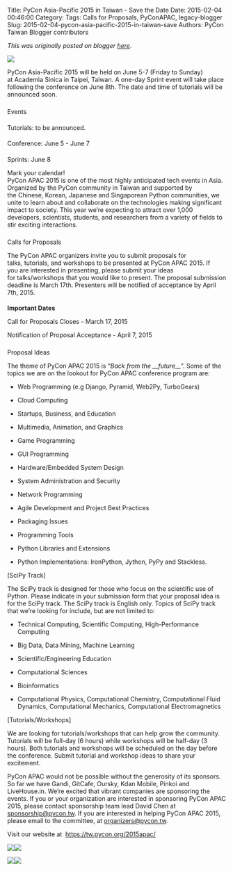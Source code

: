 Title: PyCon Asia-Pacific 2015 in Taiwan - Save the Date
Date: 2015-02-04 00:46:00
Category:
Tags: Calls for Proposals, PyConAPAC, legacy-blogger
Slug: 2015-02-04-pycon-asia-pacific-2015-in-taiwan-save
Authors: PyCon Taiwan Blogger contributors

*This was originally posted on blogger [here](https://pycontw.blogspot.com/2015/02/pycon-asia-pacific-2015-in-taiwan-save.html)*.

<!--more-->



[![](https://tw.pycon.org/static/image/header/logo.png)](https://tw.pycon.org/2015apac/en/)

PyCon Asia-Pacific 2015 will be held on June 5-7 (Friday to Sunday) at Academia Sinica in Taipei, Taiwan. A one-day Sprint event will take place following the conference on June 8th. The date and time of tutorials will be announced soon.



###
Events


####
Tutorials: to be announced.


####
Conference: June 5 - June 7


####
Sprints: June 8










Mark your calendar!  
PyCon APAC 2015 is one of the most highly anticipated tech events in Asia. Organized by the PyCon community in Taiwan and supported by the Chinese, Korean, Japanese and Singaporean Python communities, we unite to learn about and collaborate on the technologies making significant impact to society. This year we’re expecting to attract over 1,000 developers, scientists, students, and researchers from a variety of fields to stir exciting interactions.












###




###


###
Calls for Proposals






The PyCon APAC organizers invite you to submit proposals for talks, tutorials, and workshops to be presented at PyCon APAC 2015. If you are interested in presenting, please submit your ideas for talks/workshops that you would like to present. The proposal submission deadline is March 17th. Presenters will be notified of acceptance by April 7th, 2015.



####
**Important Dates**



Call for Proposals Closes - March 17, 2015

Notification of Proposal Acceptance - April 7, 2015



###
Proposal Ideas






The theme of PyCon APAC 2015 is “*Back from the \_\_future\_\_*”. Some of the topics we are on the lookout for PyCon APAC conference program are:




- Web Programming (e.g Django, Pyramid, Web2Py, TurboGears)

- Cloud Computing

- Startups, Business, and Education

- Multimedia, Animation, and Graphics

- Game Programming

- GUI Programming

- Hardware/Embedded System Design

- System Administration and Security

- Network Programming

- Agile Development and Project Best Practices

- Packaging Issues

- Programming Tools

- Python Libraries and Extensions

- Python Implementations: IronPython, Jython, PyPy and Stackless.




[SciPy Track]

The SciPy track is designed for those who focus on the scientific use of Python. Please indicate in your submission form that your proposal idea is for the SciPy track. The SciPy track is English only. Topics of SciPy track that we’re looking for include, but are not limited to:




- Technical Computing, Scientific Computing, High-Performance Computing

- Big Data, Data Mining, Machine Learning

- Scientific/Engineering Education

- Computational Sciences

- Bioinformatics

- Computational Physics, Computational Chemistry, Computational Fluid Dynamics, Computational Mechanics, Computational Electromagnetics




[Tutorials/Workshops]

We are looking for tutorials/workshops that can help grow the community. Tutorials will be full-day (6 hours) while workshops will be half-day (3 hours). Both tutorials and workshops will be scheduled on the day before the conference. Submit tutorial and workshop ideas to share your excitement.







PyCon APAC would not be possible without the generosity of its sponsors. So far we have Gandi, GitCafe, Oursky, Kdan Mobile, Pinkoi and LiveHouse.in. We’re excited that vibrant companies are sponsoring the events. If you or your organization are interested in sponsoring PyCon APAC 2015, please contact sponsorship team lead David Chen at [sponsorship@pycon.tw](mailto:sponsorship@pycon.tw). If you are interested in helping PyCon APAC 2015, please email to the committee, at [organizers@pycon.tw](mailto:organizers@pycon.tw).







Visit our website at  <https://tw.pycon.org/2015apac/>  








![](http://3.bp.blogspot.com/-R10dx8eqke8/VN9VE8U_UmI/AAAAAAAAGpY/DRMKrZDWwss/s1600/PyChina_logo_131217_zq_h200.png)[![](http://2.bp.blogspot.com/-QoQdxLbgGvc/VPmTXQDRdNI/AAAAAAAAGts/Tod9FtL-SLg/s1600/pycon_kr_2015.png)](http://pycon.kr/2015)

[![](http://3.bp.blogspot.com/-lRsMB7_aDsw/VN9VPBn_cBI/AAAAAAAAGpg/9Mj0ySdZd_g/s1600/pyconjp2015-logo.png)](https://pycon.jp/2015/)[![](http://1.bp.blogspot.com/-LBONNXZ8HWQ/VN9THDjydmI/AAAAAAAAGpA/Al8Xubv6058/s1600/pugs_logo.png)](https://groups.google.com/forum/#!forum/pythonsg)
